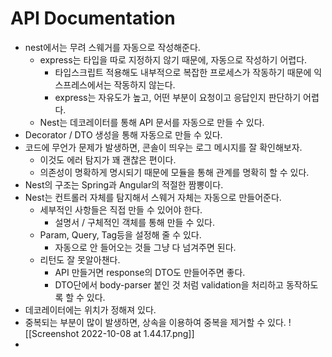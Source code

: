 # API Documentation
- nest에서는 무려 스웨거를 자동으로 작성해준다.
	- express는 타입을 따로 지정하지 않기 때문에, 자동으로 작성하기 어렵다.
		- 타입스크립트 적용해도 내부적으로 복잡한 프로세스가 작동하기 때문에 익스프레스에서는 작동하지 않는다.
		- express는 자유도가 높고, 어떤 부분이 요청이고 응답인지 판단하기 어렵다.
	- Nest는 데코레이터를 통해 API 문서를 자동으로 만들 수 있다.
- Decorator / DTO 생성을 통해 자동으로 만들 수 있다.
- 코드에 무언가 문제가 발생하면, 콘솔이 띄우는 로그 메시지를 잘 확인해보자.
	- 이것도 에러 탐지가 꽤 괜찮은 편이다.
	- 의존성이 명확하게 명시되기 때문에 모듈을 통해 관계를 명확히 할 수 있다.
- Nest의 구조는 Spring과 Angular의 적절한 짬뽕이다.
- Nest는 컨트롤러 자체를 탐지해서 스웨거 자체는 자동으로 만들어준다.
	- 세부적인 사항들은 직접 만들 수 있어야 한다.
		- 설명서 / 구체적인 객체를 통해 만들 수 있다.
	- Param, Query, Tag등을 설정해 줄 수 있다.
		- 자동으로 안 들어오는 것들 그냥 다 넘겨주면 된다.
	- 리턴도 잘 못알아챈다.
		- API 만들거면 response의 DTO도 만들어주면 좋다.
		- DTO단에서 body-parser 붙인 것 처럼 validation을 처리하고 동작하도록 할 수 있다.
- 데코레이터에는 위치가 정해져 있다.
- 중복되는 부분이 많이 발생하면, 상속을 이용하여 중복을 제거할 수 있다. ![[Screenshot 2022-10-08 at 1.44.17.png]]
- 